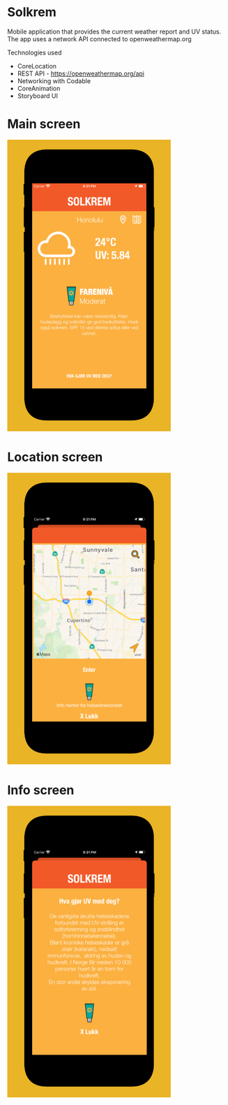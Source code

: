 # Solkrem

Mobile application that provides the current weather report and UV status.
The app uses a network API connected to openweathermap.org

Technologies used
* CoreLocation
* REST API - https://openweathermap.org/api
* Networking with Codable
* CoreAnimation
* Storyboard UI

# Main screen

![alt test](MainScreen.png) 

# Location screen

![alt test](MapScreen.png) 

# Info screen

![alt test](InfoScreen.png)
